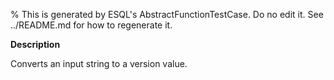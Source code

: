 % This is generated by ESQL's AbstractFunctionTestCase. Do no edit it. See ../README.md for how to regenerate it.

**Description**

Converts an input string to a version value.

